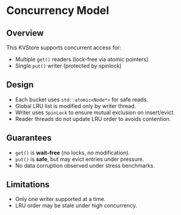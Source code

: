 # Concurrency Model

## Overview

This KVStore supports concurrent access for:
- Multiple `get()` readers (lock-free via atomic pointers)
- Single `put()` writer (protected by spinlock)

## Design

- Each bucket uses `std::atomic<Node*>` for safe reads.
- Global LRU list is modified only by writer thread.
- Writer uses `SpinLock` to ensure mutual exclusion on insert/evict.
- Reader threads do not update LRU order to avoids contention.

## Guarantees

- `get()` is **wait-free** (no locks, no modification).
- `put()` is **safe**, but may evict entries under pressure.
- No data corruption observed under stress benchmarks.

## Limitations

- Only one writer supported at a time.
- LRU order may be stale under high concurrency.
